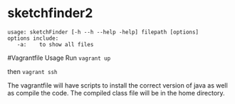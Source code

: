 # sketchfinder2

```
usage: sketchFinder [-h --h --help -help] filepath [options]
options include:
   -a:    to show all files
```

#Vagrantfile Usage
Run `vagrant up`

then `vagrant ssh`

The vagrantfile will have scripts to install the correct version of java as well as compile the code. The compiled class file will be in the home directory.
